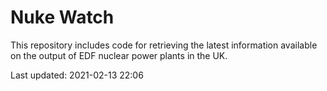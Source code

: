 # Nuke Watch

This repository includes code for retrieving the latest information available on the output of EDF nuclear power plants in the UK.

Last updated: 2021-02-13 22:06